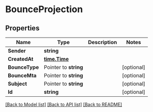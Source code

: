 # BounceProjection

## Properties

Name | Type | Description | Notes
------------ | ------------- | ------------- | -------------
**Sender** | **string** |  | 
**CreatedAt** | [**time.Time**](time.Time) |  | 
**BounceType** | Pointer to **string** |  | [optional] 
**BounceMta** | Pointer to **string** |  | [optional] 
**Subject** | Pointer to **string** |  | [optional] 
**Id** | **string** |  | [optional] 

[[Back to Model list]](../README#documentation-for-models) [[Back to API list]](../README#documentation-for-api-endpoints) [[Back to README]](../README)


